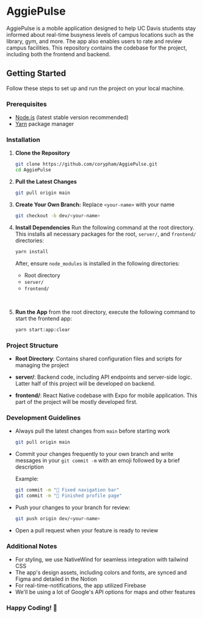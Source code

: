 # AggiePulse

AggiePulse is a mobile application designed to help UC Davis students stay informed about real-time busyness levels of campus locations such as the library, gym, and more. The app also enables users to rate and review campus facilities. This repository contains the codebase for the project, including both the frontend and backend.

## Getting Started

Follow these steps to set up and run the project on your local machine.

### Prerequisites

- [Node.js](https://nodejs.org/) (latest stable version recommended)
- [Yarn](https://classic.yarnpkg.com/lang/en/docs/install/) package manager

### Installation

1. **Clone the Repository**

   ```bash
   git clone https://github.com/corypham/AggiePulse.git
   cd AggiePulse
   ```

2. **Pull the Latest Changes**

   ```bash
   git pull origin main
   ```

3. **Create Your Own Branch:** Replace `<your-name>` with your name

   ```bash
   git checkout -b dev/<your-name>
   ```

4. **Install Dependencies** Run the following command at the root directory. This installs all necessary packages for the root, `server/`, and `frontend/` directories:

   ```bash
   yarn install
   ```

   After, ensure `node_modules` is installed in the following directories:

   - Root directory
   - `server/`
   - `frontend/`
   <p>&nbsp;</p>

5. **Run the App** from the root directory, execute the following command to start the frontend app:

   ```bash
   yarn start:app:clear
   ```

### Project Structure

- **Root Directory**: Contains shared configuration files and scripts for managing the project

- **server/**: Backend code, including API endpoints and server-side logic. Latter half of this project will be developed on backend.

- **frontend/**: React Native codebase with Expo for mobile application. This part of the project will be mostly developed first.

### Development Guidelines

- Always pull the latest changes from `main` before starting work

  ```bash
  git pull origin main
  ```

- Commit your changes frequently to your own branch and write messages in your `git commit -m` with an emoji followed by a brief description

  Example:

  ```bash
  git commit -m "🧭 Fixed navigation bar"
  git commit -m "💫 Finished profile page"
  ```

- Push your changes to your branch for review:

  ```bash
  git push origin dev/<your-name>
  ```

- Open a pull request when your feature is ready to review

### Additional Notes

- For styling, we use NativeWind for seamless integration with tailwind CSS
- The app's design assets, including colors and fonts, are synced and Figma and detailed in the Notion
- For real-time-notifications, the app utilized Firebase
- We'll be using a lot of Google's API options for maps and other features

### **Happy Coding! 🚀**
